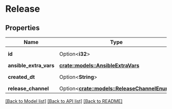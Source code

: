 # Release

## Properties

Name | Type | Description | Notes
------------ | ------------- | ------------- | -------------
**id** | Option<**i32**> |  | [optional][readonly]
**ansible_extra_vars** | [**crate::models::AnsibleExtraVars**](AnsibleExtraVars.md) |  | 
**created_dt** | Option<**String**> |  | [optional][readonly]
**release_channel** | Option<[**crate::models::ReleaseChannelEnum**](ReleaseChannelEnum.md)> |  | [optional]

[[Back to Model list]](../README.md#documentation-for-models) [[Back to API list]](../README.md#documentation-for-api-endpoints) [[Back to README]](../README.md)


